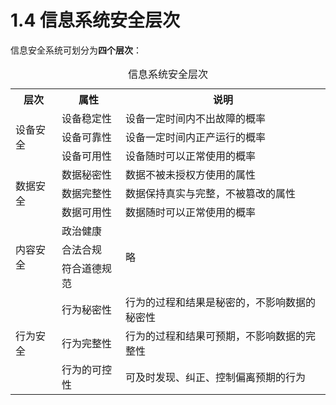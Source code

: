 # 1.4 信息系统安全层次

信息安全系统可划分为**四个层次**：

<table>
    <caption>信息系统安全层次</caption>
    <tr>
    	<th style="text-align:center;vertical-align:center">层次</th>
        <th style="text-align:center;vertical-align:center">属性</th>
        <th style="text-align:center;vertical-align:center">说明</th>
    </tr>
    <tr>
    	<td rowspan="3">设备安全</td>
        <td>设备稳定性</td>
        <td>设备一定时间内不出故障的概率</td>
    </tr>
    <tr>
        <td>设备可靠性</td>
        <td>设备一定时间内正产运行的概率</td>
    </tr>
    <tr>
        <td>设备可用性</td>
        <td>设备随时可以正常使用的概率</td>
    </tr>
    <tr>
    	<td rowspan="3">数据安全</td>
        <td>数据秘密性</td>
        <td>数据不被未授权方使用的属性</td>
    </tr>
    <tr>
        <td>数据完整性</td>
        <td>数据保持真实与完整，不被篡改的属性</td>
    </tr>
    <tr>
        <td>数据可用性</td>
        <td>数据随时可以正常使用的概率</td>
    </tr>
    <tr>
    	<td rowspan="3">内容安全</td>
        <td>政治健康</td>
        <td rowspan="3">略</td>
    </tr>
    <tr>
        <td>合法合规</td>
    </tr>
    <tr>
        <td>符合道德规范</td>
    </tr>
    <tr>
    	<td rowspan="3">行为安全</td>
        <td>行为秘密性</td>
        <td>行为的过程和结果是秘密的，不影响数据的秘密性</td>
    </tr>
    <tr>
        <td>行为完整性</td>
        <td>行为的过程和结果可预期，不影响数据的完整性</td>
    </tr>
    <tr>
        <td>行为的可控性</td>
        <td>可及时发现、纠正、控制偏离预期的行为</td>
    </tr>
</table>

